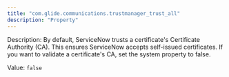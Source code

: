 ```yaml
---
title: "com.glide.communications.trustmanager_trust_all"
description: "Property"
---
```


Description: By default, ServiceNow trusts a certificate's Certificate Authority (CA). This ensures ServiceNow accepts self-issued certificates. If you want to validate a certificate's CA, set the system property to false.

Value: `false`